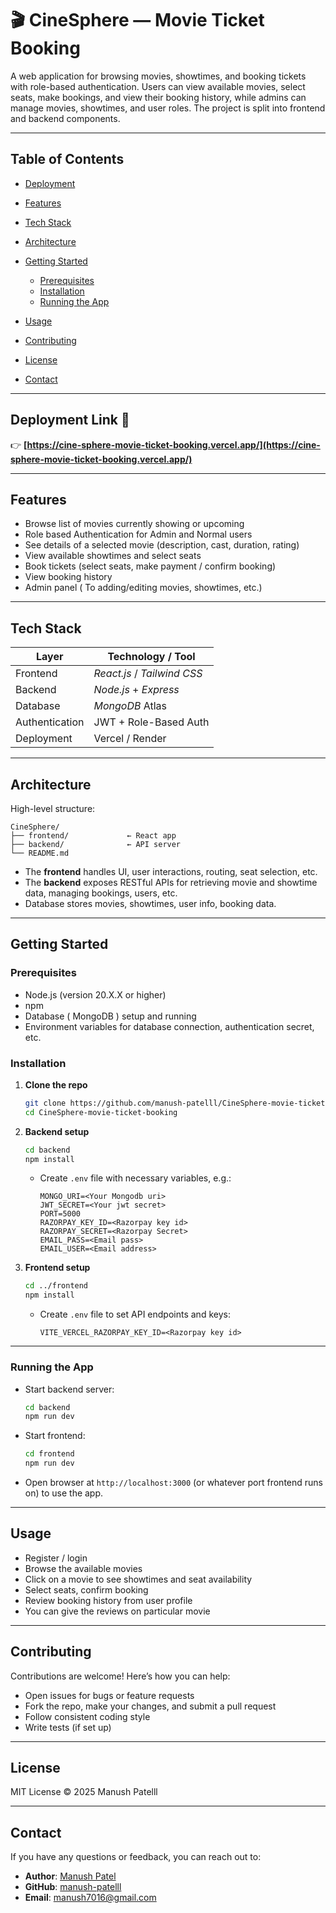 # 🎬 CineSphere — Movie Ticket Booking

A web application for browsing movies, showtimes, and booking tickets with role-based authentication. Users can view available movies, select seats, make bookings, and view their booking history, while admins can manage movies, showtimes, and user roles. The project is split into frontend and backend components.

---

## Table of Contents

* [Deployment](#deployment)
* [Features](#features)
* [Tech Stack](#tech-stack)
* [Architecture](#architecture)
* [Getting Started](#getting-started)

  * [Prerequisites](#prerequisites)
  * [Installation](#installation)
  * [Running the App](#running-the-app)
* [Usage](#usage)
* [Contributing](#contributing)
* [License](#license)
* [Contact](#contact)

---
## Deployment Link 🔗 

👉 **[https://cine-sphere-movie-ticket-booking.vercel.app/](https://cine-sphere-movie-ticket-booking.vercel.app/)**

---

## Features

* Browse list of movies currently showing or upcoming
* Role based Authentication for Admin and Normal users
* See details of a selected movie (description, cast, duration, rating)
* View available showtimes and select seats
* Book tickets (select seats, make payment / confirm booking)
* View booking history
* Admin panel ( To adding/editing movies, showtimes, etc.)

---

## Tech Stack

| Layer          | Technology / Tool           |
| -------------- | --------------------------- |
| Frontend       | *React.js* / *Tailwind CSS* |
| Backend        | *Node.js* + *Express*       |
| Database       | *MongoDB* Atlas             |
| Authentication | JWT + Role-Based Auth       |
| Deployment     | Vercel / Render             |

---

## Architecture

High-level structure:

```plaintext
CineSphere/
├── frontend/             ← React app
├── backend/              ← API server
└── README.md
```

* The **frontend** handles UI, user interactions, routing, seat selection, etc.
* The **backend** exposes RESTful APIs for retrieving movie and showtime data, managing bookings, users, etc.
* Database stores movies, showtimes, user info, booking data.

---

## Getting Started

### Prerequisites

* Node.js (version 20.X.X or higher)
* npm
* Database ( MongoDB ) setup and running
* Environment variables for database connection, authentication secret, etc.

### Installation

1. **Clone the repo**

   ```bash
   git clone https://github.com/manush-patelll/CineSphere-movie-ticket-booking.git
   cd CineSphere-movie-ticket-booking
   ```

2. **Backend setup**

   ```bash
   cd backend
   npm install
   ```

   * Create `.env` file with necessary variables, e.g.:

     ```env
     MONGO_URI=<Your Mongodb uri>
     JWT_SECRET=<Your jwt secret>
     PORT=5000
     RAZORPAY_KEY_ID=<Razorpay key id>
     RAZORPAY_SECRET=<Razorpay Secret>
     EMAIL_PASS=<Email pass>
     EMAIL_USER=<Email address>
     ```

3. **Frontend setup**

   ```bash
   cd ../frontend
   npm install
   ```

   * Create `.env` file to set API endpoints and keys:

     ```env
     VITE_VERCEL_RAZORPAY_KEY_ID=<Razorpay key id>
     ```

---

### Running the App

* Start backend server:

  ```bash
  cd backend
  npm run dev
  ```

* Start frontend:

  ```bash
  cd frontend
  npm run dev
  ```

* Open browser at `http://localhost:3000` (or whatever port frontend runs on) to use the app.

---

## Usage

* Register / login
* Browse the available movies
* Click on a movie to see showtimes and seat availability
* Select seats, confirm booking
* Review booking history from user profile
* You can give the reviews on particular movie

---

## Contributing

Contributions are welcome! Here’s how you can help:

* Open issues for bugs or feature requests
* Fork the repo, make your changes, and submit a pull request
* Follow consistent coding style
* Write tests (if set up)

---

## License

MIT License © 2025 Manush Patelll

---

## Contact

If you have any questions or feedback, you can reach out to:

* **Author**: [Manush Patel](https://github.com/manush-patelll)
* **GitHub**: [manush-patelll](https://github.com/manush-patelll)
* **Email**: [manush7016@gmail.com](mailto:manush7016@gmail.com)
